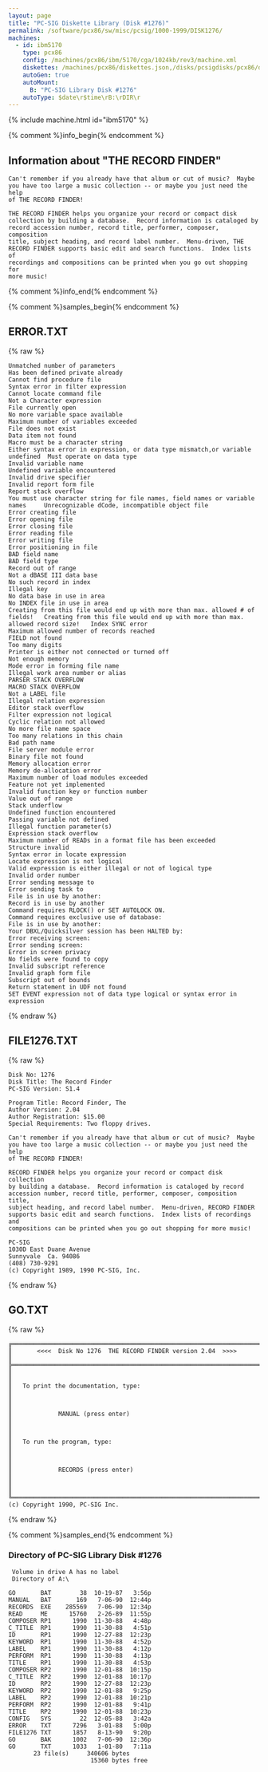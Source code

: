 ```yaml
---
layout: page
title: "PC-SIG Diskette Library (Disk #1276)"
permalink: /software/pcx86/sw/misc/pcsig/1000-1999/DISK1276/
machines:
  - id: ibm5170
    type: pcx86
    config: /machines/pcx86/ibm/5170/cga/1024kb/rev3/machine.xml
    diskettes: /machines/pcx86/diskettes.json,/disks/pcsigdisks/pcx86/diskettes.json
    autoGen: true
    autoMount:
      B: "PC-SIG Library Disk #1276"
    autoType: $date\r$time\rB:\rDIR\r
---
```


{% include machine.html id="ibm5170" %}

{% comment %}info_begin{% endcomment %}

## Information about "THE RECORD FINDER"

    Can't remember if you already have that album or cut of music?  Maybe
    you have too large a music collection -- or maybe you just need the help
    of THE RECORD FINDER!
    
    THE RECORD FINDER helps you organize your record or compact disk
    collection by building a database.  Record information is cataloged by
    record accession number, record title, performer, composer, composition
    title, subject heading, and record label number.  Menu-driven, THE
    RECORD FINDER supports basic edit and search functions.  Index lists of
    recordings and compositions can be printed when you go out shopping for
    more music!
{% comment %}info_end{% endcomment %}

{% comment %}samples_begin{% endcomment %}

## ERROR.TXT

{% raw %}
```
Unmatched number of parameters                                                  Has been defined private already                                                Cannot find procedure file                                                      Syntax error in filter expression                                               Cannot locate command file                                                      Not a Character expression                                                      File currently open                                                             No more variable space available                                                Maximum number of variables exceeded                                            File does not exist                                                             Data item not found                                                             Macro must be a character string                                                Either syntax error in expression, or data type mismatch,or variable undefined  Must operate on data type                                                       Invalid variable name                                                           Undefined variable encountered                                                  Invalid drive specifier                                                         Invalid report form file                                                        Report stack overflow                                                           You must use character string for file names, field names or variable names     Unrecognizable dCode, incompatible object file                                  Error creating file                                                             Error opening file                                                              Error closing file                                                              Error reading file                                                              Error writing file                                                              Error positioning in file                                                       BAD field name                                                                  BAD field type                                                                  Record out of range                                                             Not a dBASE III data base                                                       No such record in index                                                         Illegal key                                                                     No data base in use in area                                                     No INDEX file in use in area                                                    Creating from this file would end up with more than max. allowed # of fields!   Creating from this file would end up with more than max. allowed record size!   Index SYNC error                                                                Maximum allowed number of records reached                                       FIELD not found                                                                 Too many digits                                                                 Printer is either not connected or turned off                                   Not enough memory                                                               Mode error in forming file name                                                 Illegal work area number or alias                                               PARSER STACK OVERFLOW                                                           MACRO STACK OVERFLOW                                                            Not a LABEL file                                                                Illegal relation expression                                                     Editor stack overflow                                                           Filter expression not logical                                                   Cyclic relation not allowed                                                     No more file name space                                                         Too many relations in this chain                                                Bad path name                                                                   File server module error                                                        Binary file not found                                                           Memory allocation error                                                         Memory de-allocation error                                                      Maximum number of load modules exceeded                                         Feature not yet implemented                                                     Invalid function key or function number                                         Value out of range                                                              Stack underflow                                                                 Undefined function encountered                                                  Passing variable not defined                                                    Illegal function parameter(s)                                                   Expression stack overflow                                                       Maximum number of READs in a format file has been exceeded                      Structure invalid                                                               Syntax error in locate expression                                               Locate expression is not logical                                                Valid expression is either illegal or not of logical type                       Invalid order number                                                            Error sending message to                                                        Error sending task to                                                           File is in use by another:                                                      Record is in use by another                                                     Command requires RLOCK() or SET AUTOLOCK ON.                                    Command requires exclusive use of database:                                     File is in use by another:                                                      Your DBXL/Quicksilver session has been HALTED by:                               Error receiving screen:                                                         Error sending screen:                                                           Error in screen privacy                                                         No fields were found to copy                                                    Invalid subscript reference                                                     Invalid graph form file                                                         Subscript out of bounds                                                         Return statement in UDF not found                                               SET EVENT expression not of data type logical or syntax error in expression     
```
{% endraw %}

## FILE1276.TXT

{% raw %}
```
Disk No: 1276                                                           
Disk Title: The Record Finder                                           
PC-SIG Version: S1.4                                                    
                                                                        
Program Title: Record Finder, The                                       
Author Version: 2.04                                                    
Author Registration: $15.00                                             
Special Requirements: Two floppy drives.                                
                                                                        
Can't remember if you already have that album or cut of music?  Maybe   
you have too large a music collection -- or maybe you just need the help
of THE RECORD FINDER!                                                   
                                                                        
RECORD FINDER helps you organize your record or compact disk collection 
by building a database.  Record information is cataloged by record      
accession number, record title, performer, composer, composition title, 
subject heading, and record label number.  Menu-driven, RECORD FINDER   
supports basic edit and search functions.  Index lists of recordings and
compositions can be printed when you go out shopping for more music!    
                                                                        
PC-SIG                                                                  
1030D East Duane Avenue                                                 
Sunnyvale  Ca. 94086                                                    
(408) 730-9291                                                          
(c) Copyright 1989, 1990 PC-SIG, Inc.                                         
```
{% endraw %}

## GO.TXT

{% raw %}
```
╔═════════════════════════════════════════════════════════════════════════╗
║       <<<<  Disk No 1276  THE RECORD FINDER version 2.04  >>>>          ║
╠═════════════════════════════════════════════════════════════════════════╣
║                                                                         ║
║   To print the documentation, type:                                     ║
║                                                                         ║
║             MANUAL (press enter)                                        ║
║                                                                         ║
║   To run the program, type:                                             ║
║                                                                         ║
║             RECORDS (press enter)                                       ║
║                                                                         ║
╚═════════════════════════════════════════════════════════════════════════╝
(c) Copyright 1990, PC-SIG Inc.
```
{% endraw %}

{% comment %}samples_end{% endcomment %}

### Directory of PC-SIG Library Disk #1276

     Volume in drive A has no label
     Directory of A:\

    GO       BAT        38  10-19-87   3:56p
    MANUAL   BAT       169   7-06-90  12:44p
    RECORDS  EXE    285569   7-06-90  12:34p
    READ     ME      15760   2-26-89  11:55p
    COMPOSER RP1      1990  11-30-88   4:48p
    C_TITLE  RP1      1990  11-30-88   4:51p
    ID       RP1      1990  12-27-88  12:23p
    KEYWORD  RP1      1990  11-30-88   4:52p
    LABEL    RP1      1990  11-30-88   4:12p
    PERFORM  RP1      1990  11-30-88   4:13p
    TITLE    RP1      1990  11-30-88   4:53p
    COMPOSER RP2      1990  12-01-88  10:15p
    C_TITLE  RP2      1990  12-01-88  10:17p
    ID       RP2      1990  12-27-88  12:23p
    KEYWORD  RP2      1990  12-01-88   9:25p
    LABEL    RP2      1990  12-01-88  10:21p
    PERFORM  RP2      1990  12-01-88   9:41p
    TITLE    RP2      1990  12-01-88  10:23p
    CONFIG   SYS        22  12-05-88   3:42a
    ERROR    TXT      7296   3-01-88   5:00p
    FILE1276 TXT      1857   8-13-90   9:20p
    GO       BAK      1002   7-06-90  12:36p
    GO       TXT      1033   1-01-80   7:11a
           23 file(s)     340606 bytes
                           15360 bytes free
